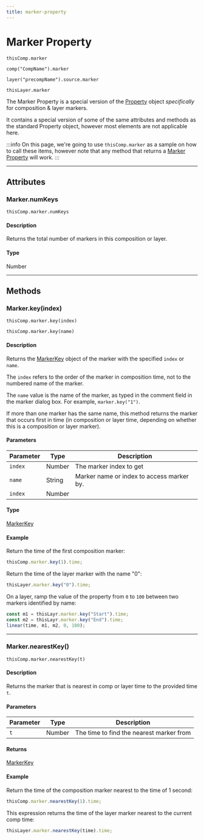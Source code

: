 ```yaml
---
title: marker-property
---
```

# Marker Property

`thisComp.marker`

`comp("CompName").marker`

`layer("precompName").source.marker`

`thisLayer.marker`

The Marker Property is a special version of the [Property](.././property) object *specifically* for composition & layer markers.

It contains a special version of some of the same attributes and methods as the standard Property object, however most elements are not applicable here.

:::info
On this page, we're going to use `thisComp.marker` as a sample on how to call these items, however note that any method that returns a [Marker Property](#) will work.
:::


---

## Attributes

### Marker.numKeys

`thisComp.marker.numKeys`

#### Description

Returns the total number of markers in this composition or layer.

#### Type

Number

---

## Methods

### Marker.key(index)

`thisComp.marker.key(index)`

`thisComp.marker.key(name)`

#### Description

Returns the [MarkerKey](.././markerkey) object of the marker with the specified `index` or `name`.

The `index` refers to the order of the marker in composition time, not to the numbered name of the marker.

The `name` value is the name of the marker, as typed in the comment field in the marker dialog box. For example, `marker.key("1")`.

If more than one marker has the same name, this method returns the marker that occurs first in time (in composition or layer time, depending on whether this is a composition or layer marker).

#### Parameters

| Parameter |  Type  |                Description                |
|-----------|--------|-------------------------------------------|
| `index`   | Number | The marker index to get                   |
| `name`    | String | Marker name or index to access marker by. |
| `index`   | Number |                                           |

#### Type

[MarkerKey](.././markerkey)

#### Example

Return the time of the first composition marker:

```js
thisComp.marker.key(1).time;
```

Return the time of the layer marker with the name "0":

```js
thisLayer.marker.key("0").time;
```

On a layer, ramp the value of the property from `0` to `100` between two markers identified by name:

```js
const m1 = thisLayr.marker.key("Start").time;
const m2 = thisLayr.marker.key("End").time;
linear(time, m1, m2, 0, 100);
```

---

### Marker.nearestKey()

`thisComp.marker.nearestKey(t)`

#### Description

Returns the marker that is nearest in comp or layer time to the provided time `t`.

#### Parameters

| Parameter |  Type  |               Description                |
| --------- | ------ | ---------------------------------------- |
| `t`       | Number | The time to find the nearest marker from |

#### Returns

[MarkerKey](.././markerkey)

#### Example

Return the time of the composition marker nearest to the time of 1 second:

```js
thisComp.marker.nearestKey(1).time;
```

This expression returns the time of the layer marker nearest to the current comp time:

```js
thisLayer.marker.nearestKey(time).time;
```
